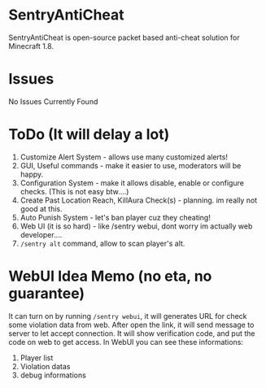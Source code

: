 # SentryAntiCheat
SentryAntiCheat is open-source  packet based anti-cheat solution for Minecraft 1.8.

# Issues
No Issues Currently Found

# ToDo (It will delay a lot)
1. Customize Alert System - allows use many customized alerts!
2. GUI, Useful commands - make it easier to use, moderators will be happy.
3. Configuration System - make it allows disable, enable or configure checks. (This is not easy btw....)
4. Create Past Location Reach, KillAura Check(s) - planning. im really not good at this.
5. Auto Punish System - let's ban player cuz they cheating!
6. Web UI (it is so hard) - like /sentry webui, dont worry im actually web developer....
7. `/sentry alt` command, allow to scan player's alt.

# WebUI Idea Memo (no eta, no guarantee)
It can turn on by running `/sentry webui`, it will generates URL for check some violation data from web.
After open the link, it will send message to server to let accept connection. It will show verification code, and put the code on web to get access.
In WebUI you can see these informations:
1. Player list
2. Violation datas
3. debug informations
